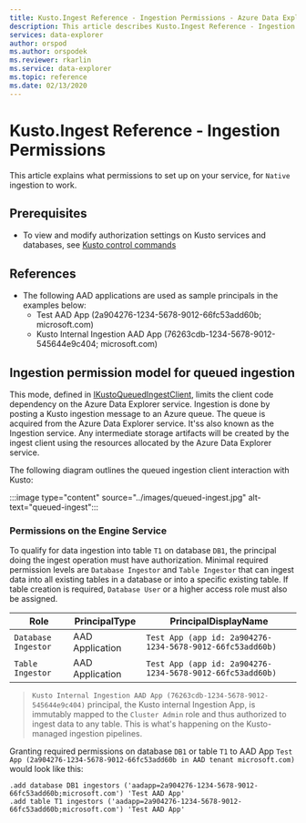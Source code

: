 ```yaml
---
title: Kusto.Ingest Reference - Ingestion Permissions - Azure Data Explorer | Microsoft Docs
description: This article describes Kusto.Ingest Reference - Ingestion Permissions in Azure Data Explorer.
services: data-explorer
author: orspod
ms.author: orspodek
ms.reviewer: rkarlin
ms.service: data-explorer
ms.topic: reference
ms.date: 02/13/2020
---
```

# Kusto.Ingest Reference - Ingestion Permissions
This article explains what permissions to set up on your service, for `Native` ingestion to work.


## Prerequisites
* To view and modify authorization settings on Kusto services and databases, see [Kusto control commands](../../management/security-roles.md) 

## References
* The following AAD applications are used as sample principals in the examples below:
    * Test AAD App (2a904276-1234-5678-9012-66fc53add60b; microsoft.com)
    * Kusto Internal Ingestion AAD App (76263cdb-1234-5678-9012-545644e9c404; microsoft.com)

## Ingestion permission model for queued ingestion
This mode, defined in [IKustoQueuedIngestClient](kusto-ingest-client-reference.md#interface-ikustoqueuedingestclient), limits the client code dependency on the Azure Data Explorer service. Ingestion is done by posting a Kusto ingestion message to an Azure queue. The queue is acquired from the Azure Data Explorer service. It'ss also known as the Ingestion service.  Any intermediate storage artifacts will be created by the ingest client using the resources allocated by the Azure Data Explorer service.

The following diagram outlines the queued ingestion client interaction with Kusto:<BR>

:::image type="content" source="../images/queued-ingest.jpg" alt-text="queued-ingest":::

### Permissions on the Engine Service
To qualify for data ingestion into table `T1` on database `DB1`, the principal doing the ingest operation must have authorization.
Minimal required permission levels are `Database Ingestor` and `Table Ingestor` that can ingest data into all existing tables in a database or into a specific existing table.
If table creation is required, `Database User` or a higher access role must also be assigned.


|Role |PrincipalType	|PrincipalDisplayName
|--------|------------|------------
|`Database Ingestor` |AAD Application |`Test App (app id: 2a904276-1234-5678-9012-66fc53add60b)`
|`Table Ingestor` |AAD Application |`Test App (app id: 2a904276-1234-5678-9012-66fc53add60b)`

>`Kusto Internal Ingestion AAD App (76263cdb-1234-5678-9012-545644e9c404)` principal, the Kusto internal Ingestion App, is immutably mapped to the `Cluster Admin` role and thus authorized to ingest data to any table. This is what's happening on the Kusto-managed ingestion pipelines.

Granting required permissions on database `DB1` or table `T1` to AAD App `Test App (2a904276-1234-5678-9012-66fc53add60b in AAD tenant microsoft.com)` would look like this:
```kusto
.add database DB1 ingestors ('aadapp=2a904276-1234-5678-9012-66fc53add60b;microsoft.com') 'Test AAD App'
.add table T1 ingestors ('aadapp=2a904276-1234-5678-9012-66fc53add60b;microsoft.com') 'Test AAD App'
```
